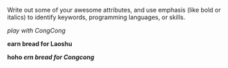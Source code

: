Write out some of your awesome attributes, and use emphasis (like bold or italics) to identify keywords, programming languages, or skills. 

*play with CongCong*

**earn bread for Laoshu**

**hoho _ern bread for Congcong_**
